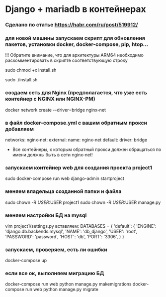 # Django + mariadb в контейнерах

### Сделано по статье https://habr.com/ru/post/519912/

### для новой машины запускаем скрипт для обновления пакетов, установки docker, docker-compose, pip, htop...
!!! Обратите внимание, что для архитектуры ARM64 необходимо раскомментировать в скрипте соответствующую строку

sudo chmod +x install.sh

sudo ./install.sh

### создаем сеть для Nginx (предполагается, что уже есть контейнер с NGINX или NGINX-PM)
docker network create --driver=bridge nginx-net

### в файл docker-compose.yml с вашим обратным прокси добавляем
networks:
  nginx-net:
    external:
      name: nginx-net
  default:
    driver: bridge
    
- Все контейнеры, к которым обратный прокси должен обращаться по имени должны быть в сети nginx-net!

### запускаем контейнер web для создания проекта project1
sudo docker-compose run web django-admin startproject

### меняем владельца созданной папки и файла
sudo chown -R $USER:$USER project1
sudo chown -R $USER:$USER manage.py

### меняем настройки БД на mysql

vim project1/settings.py
вставляем:
DATABASES = {
    'default': {
        'ENGINE': 'django.db.backends.mysql',
        'NAME': 'db_django',
        'USER': 'root',
        'PASSWORD': 'password',
        'HOST': 'db',
        'PORT': '3306',
    }
}

### запускаем, проверяем, есть ли ошибки

docker-compose up

### если все ок, выполняем миграцию БД

docker-compose run web python manage.py makemigrations
docker-compose run web python manage.py migrate
